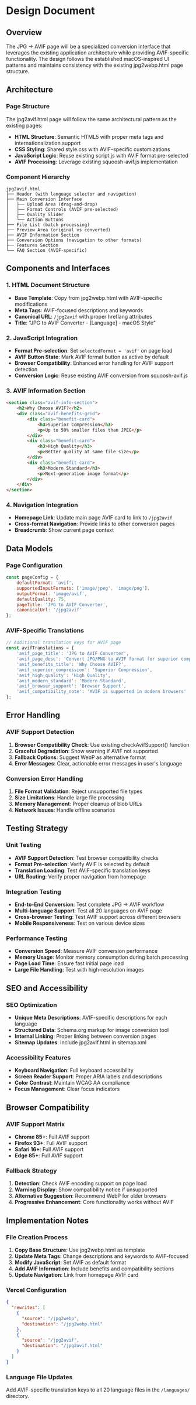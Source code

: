 # Design Document

## Overview

The JPG → AVIF page will be a specialized conversion interface that leverages the existing application architecture while providing AVIF-specific functionality. The design follows the established macOS-inspired UI patterns and maintains consistency with the existing jpg2webp.html page structure.

## Architecture

### Page Structure
The jpg2avif.html page will follow the same architectural pattern as the existing pages:
- **HTML Structure**: Semantic HTML5 with proper meta tags and internationalization support
- **CSS Styling**: Shared style.css with AVIF-specific customizations
- **JavaScript Logic**: Reuse existing script.js with AVIF format pre-selected
- **AVIF Processing**: Leverage existing squoosh-avif.js implementation

### Component Hierarchy
```
jpg2avif.html
├── Header (with language selector and navigation)
├── Main Conversion Interface
│   ├── Upload Area (drag-and-drop)
│   ├── Format Controls (AVIF pre-selected)
│   ├── Quality Slider
│   └── Action Buttons
├── File List (batch processing)
├── Preview Area (original vs converted)
├── AVIF Information Section
├── Conversion Options (navigation to other formats)
├── Features Section
└── FAQ Section (AVIF-specific)
```

## Components and Interfaces

### 1. HTML Document Structure
- **Base Template**: Copy from jpg2webp.html with AVIF-specific modifications
- **Meta Tags**: AVIF-focused descriptions and keywords
- **Canonical URL**: `/jpg2avif` with proper hreflang attributes
- **Title**: "JPG to AVIF Converter - [Language] - macOS Style"

### 2. JavaScript Integration
- **Format Pre-selection**: Set `selectedFormat = 'avif'` on page load
- **AVIF Button State**: Mark AVIF format button as active by default
- **Browser Compatibility**: Enhanced error handling for AVIF support detection
- **Conversion Logic**: Reuse existing AVIF conversion from squoosh-avif.js

### 3. AVIF Information Section
```html
<section class="avif-info-section">
    <h2>Why Choose AVIF?</h2>
    <div class="avif-benefits-grid">
        <div class="benefit-card">
            <h3>Superior Compression</h3>
            <p>Up to 50% smaller files than JPEG</p>
        </div>
        <div class="benefit-card">
            <h3>High Quality</h3>
            <p>Better quality at same file size</p>
        </div>
        <div class="benefit-card">
            <h3>Modern Standard</h3>
            <p>Next-generation image format</p>
        </div>
    </div>
</section>
```

### 4. Navigation Integration
- **Homepage Link**: Update main page AVIF card to link to `/jpg2avif`
- **Cross-format Navigation**: Provide links to other conversion pages
- **Breadcrumb**: Show current page context

## Data Models

### Page Configuration
```javascript
const pageConfig = {
    defaultFormat: 'avif',
    supportedInputFormats: ['image/jpeg', 'image/png'],
    outputFormat: 'image/avif',
    defaultQuality: 75,
    pageTitle: 'JPG to AVIF Converter',
    canonicalUrl: '/jpg2avif'
};
```

### AVIF-Specific Translations
```javascript
// Additional translation keys for AVIF page
const avifTranslations = {
    'avif_page_title': 'JPG to AVIF Converter',
    'avif_page_desc': 'Convert JPG/PNG to AVIF format for superior compression',
    'avif_benefits_title': 'Why Choose AVIF?',
    'avif_superior_compression': 'Superior Compression',
    'avif_high_quality': 'High Quality',
    'avif_modern_standard': 'Modern Standard',
    'avif_browser_support': 'Browser Support',
    'avif_compatibility_note': 'AVIF is supported in modern browsers'
};
```

## Error Handling

### AVIF Support Detection
1. **Browser Compatibility Check**: Use existing checkAvifSupport() function
2. **Graceful Degradation**: Show warning if AVIF not supported
3. **Fallback Options**: Suggest WebP as alternative format
4. **Error Messages**: Clear, actionable error messages in user's language

### Conversion Error Handling
1. **File Format Validation**: Reject unsupported file types
2. **Size Limitations**: Handle large file processing
3. **Memory Management**: Proper cleanup of blob URLs
4. **Network Issues**: Handle offline scenarios

## Testing Strategy

### Unit Testing
- **AVIF Support Detection**: Test browser compatibility checks
- **Format Pre-selection**: Verify AVIF is selected by default
- **Translation Loading**: Test AVIF-specific translation keys
- **URL Routing**: Verify proper navigation from homepage

### Integration Testing
- **End-to-End Conversion**: Test complete JPG → AVIF workflow
- **Multi-language Support**: Test all 20 languages on AVIF page
- **Cross-browser Testing**: Test AVIF support across different browsers
- **Mobile Responsiveness**: Test on various device sizes

### Performance Testing
- **Conversion Speed**: Measure AVIF conversion performance
- **Memory Usage**: Monitor memory consumption during batch processing
- **Page Load Time**: Ensure fast initial page load
- **Large File Handling**: Test with high-resolution images

## SEO and Accessibility

### SEO Optimization
- **Unique Meta Descriptions**: AVIF-specific descriptions for each language
- **Structured Data**: Schema.org markup for image conversion tool
- **Internal Linking**: Proper linking between conversion pages
- **Sitemap Updates**: Include jpg2avif.html in sitemap.xml

### Accessibility Features
- **Keyboard Navigation**: Full keyboard accessibility
- **Screen Reader Support**: Proper ARIA labels and descriptions
- **Color Contrast**: Maintain WCAG AA compliance
- **Focus Management**: Clear focus indicators

## Browser Compatibility

### AVIF Support Matrix
- **Chrome 85+**: Full AVIF support
- **Firefox 93+**: Full AVIF support  
- **Safari 16+**: Full AVIF support
- **Edge 85+**: Full AVIF support

### Fallback Strategy
1. **Detection**: Check AVIF encoding support on page load
2. **Warning Display**: Show compatibility notice if unsupported
3. **Alternative Suggestion**: Recommend WebP for older browsers
4. **Progressive Enhancement**: Core functionality works without AVIF

## Implementation Notes

### File Creation Process
1. **Copy Base Structure**: Use jpg2webp.html as template
2. **Update Meta Tags**: Change descriptions and keywords to AVIF-focused
3. **Modify JavaScript**: Set AVIF as default format
4. **Add AVIF Information**: Include benefits and compatibility sections
5. **Update Navigation**: Link from homepage AVIF card

### Vercel Configuration
```json
{
  "rewrites": [
    {
      "source": "/jpg2webp",
      "destination": "/jpg2webp.html"
    },
    {
      "source": "/jpg2avif", 
      "destination": "/jpg2avif.html"
    }
  ]
}
```

### Language File Updates
Add AVIF-specific translation keys to all 20 language files in the `/languages/` directory.